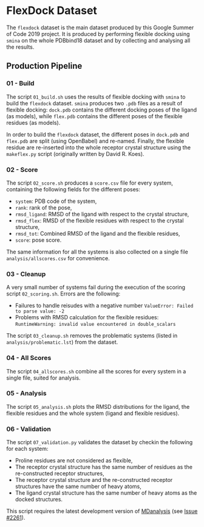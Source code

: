 # FlexDock Dataset

The `flexdock` dataset is the main dataset produced by this Google Summer of Code 2019 project. It is produced by performing flexible docking using `smina` on the whole PDBbind18 dataset and by collecting and analysing all the results.

## Production Pipeline

### 01 - Build

The script `01_build.sh` uses the results of flexible docking with `smina` to build the `flexdock` dataset. `smina` produces two `.pdb` files as a result of flexible docking: `dock.pdb` contains the different docking poses of the ligand (as models), while `flex.pdb` contains the different poses of the flexible residues (as models).

In order to build the `flexdock` dataset, the different poses in `dock.pdb` and `flex.pdb` are split (using OpenBabel) and re-named. Finally, the flexible residue are re-inserted into the whole receptor crystal structure using the `makeflex.py` script (originally written by David R. Koes).

### 02 - Score

The script `02_score.sh` produces a `score.csv` file for every system, containing the following fields for the different poses:

* `system`: PDB code of the system, 
* `rank`: rank of the pose,
* `rmsd_ligand`: RMSD of the ligand with respect to the crystal structure,
* `rmsd_flex`: RMSD of the flexible residues with respect to the crystal structure,
* `rmsd_tot`: Combined RMSD of the ligand and the flexible residues,
* `score`: pose score.

The same information for all the systems is also collected on a single file `analysis/allscores.csv` for convenience.

### 03 - Cleanup

A very small number of systems fail during the execution of the scoring script `02_scoring.sh`. Errors are the following:

* Failures to handle reisudes with a negative number `ValueError: Failed to parse value: -2`
* Problems with RMSD calculation for the flexible residues: `RuntimeWarning: invalid value encountered in double_scalars`

The script `03_cleanup.sh` removes the problematic systems (listed in `analysis/problematic.lst`) from the dataset.

### 04 - All Scores

The script `04_allscores.sh` combine all the scores for every system in a single file, suited for analysis.

### 05 - Analysis

The script `05_analysis.sh` plots the RMSD distributions for the ligand, the flexible residues and the whole system (ligand and flexible residues).

### 06 - Validation

The script `07_validation.py` validates the dataset by checkin the following for each system:

* Proline residues are not considered as flexible,
* The receptor crystal structure has the same number of residues as the re-constructed receptor structures,
* The receptor crystal structure and the re-constructed receptor structures have the same number of heavy atoms,
* The ligand crystal structure has the same number of heavy atoms as the docked structures.

This script requires the latest development version of [MDanalysis](https://www.mdanalysis.org/) (see [Issue #2261](https://github.com/MDAnalysis/mdanalysis/issues/2261)).
